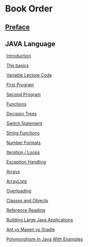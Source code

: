 # Book Order

## [Preface](javalanguage.md)

## JAVA Language

​	[Introduction](javaintro.md)

​	[The basics](javabasics.md)

​	[Variable Lecture Code](java_variable_lc.md)

​	[First Program](firstprogram.md)

​	[Second Program](secondprogram.md)

​	[Functions](functions.md)

​	[Decision Trees](decisiontrees.md)

​	[Switch Statement](switchstatement.md)

​	[String Functions](stringfunctions.md)

​	[Number Formats](numberformats.md)

​	[Iteration  /  Loops](iterationloops.md)

​	[Exception Handling](exceptionhandling.md)

​	[Arrays](arrays.md)

​	[ArrayLists](arraylists.md)

​	[Overloading](overloading)

​	[Classes and Objects](classesandobjects.md)

​	[Reference Reading](referencereading.md)

​		[Building Large Java Applications](buildinglargejavaapplications.md)

​		[Ant vs Maven vs Gradle](antvsmavenvsgradle.md)

​		[Polymorphism In Java With Examples](PolymorphismInJavaWithExamples.md)
